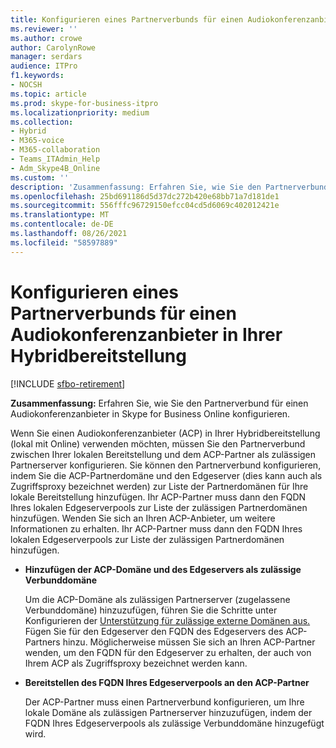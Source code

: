 ```yaml
---
title: Konfigurieren eines Partnerverbunds für einen Audiokonferenzanbieter in Ihrer Hybridbereitstellung
ms.reviewer: ''
ms.author: crowe
author: CarolynRowe
manager: serdars
audience: ITPro
f1.keywords:
- NOCSH
ms.topic: article
ms.prod: skype-for-business-itpro
ms.localizationpriority: medium
ms.collection:
- Hybrid
- M365-voice
- M365-collaboration
- Teams_ITAdmin_Help
- Adm_Skype4B_Online
ms.custom: ''
description: 'Zusammenfassung: Erfahren Sie, wie Sie den Partnerverbund für einen Audiokonferenzanbieter in Skype for Business Online konfigurieren.'
ms.openlocfilehash: 25bd691186d5d37dc272b420e68bb71a7d181de1
ms.sourcegitcommit: 556fffc96729150efcc04cd5d6069c402012421e
ms.translationtype: MT
ms.contentlocale: de-DE
ms.lasthandoff: 08/26/2021
ms.locfileid: "58597889"
---
```

# <a name="configure-federation-for-an-audio-conferencing-provider-in-your-hybrid-deployment"></a>Konfigurieren eines Partnerverbunds für einen Audiokonferenzanbieter in Ihrer Hybridbereitstellung

[!INCLUDE [sfbo-retirement](../../Hub/includes/sfbo-retirement.md)]


**Zusammenfassung:** Erfahren Sie, wie Sie den Partnerverbund für einen Audiokonferenzanbieter in Skype for Business Online konfigurieren.

Wenn Sie einen Audiokonferenzanbieter (ACP) in Ihrer Hybridbereitstellung (lokal mit Online) verwenden möchten, müssen Sie den Partnerverbund zwischen Ihrer lokalen Bereitstellung und dem ACP-Partner als zulässigen Partnerserver konfigurieren. Sie können den Partnerverbund konfigurieren, indem Sie die ACP-Partnerdomäne und den Edgeserver (dies kann auch als Zugriffsproxy bezeichnet werden) zur Liste der Partnerdomänen für Ihre lokale Bereitstellung hinzufügen. Ihr ACP-Partner muss dann den FQDN Ihres lokalen Edgeserverpools zur Liste der zulässigen Partnerdomänen hinzufügen. Wenden Sie sich an Ihren ACP-Anbieter, um weitere Informationen zu erhalten. Ihr ACP-Partner muss dann den FQDN Ihres lokalen Edgeserverpools zur Liste der zulässigen Partnerdomänen hinzufügen.

- **Hinzufügen der ACP-Domäne und des Edgeservers als zulässige Verbunddomäne**

    Um die ACP-Domäne als zulässigen Partnerserver (zugelassene Verbunddomäne) hinzuzufügen, führen Sie die Schritte unter Konfigurieren der [Unterstützung für zulässige externe Domänen aus.](/previous-versions/office/lync-server-2013/lync-server-2013-configure-support-for-allowed-external-domains) Fügen Sie für den Edgeserver den FQDN des Edgeservers des ACP-Partners hinzu. Möglicherweise müssen Sie sich an Ihren ACP-Partner wenden, um den FQDN für den Edgeserver zu erhalten, der auch von Ihrem ACP als Zugriffsproxy bezeichnet werden kann.

- **Bereitstellen des FQDN Ihres Edgeserverpools an den ACP-Partner**

    Der ACP-Partner muss einen Partnerverbund konfigurieren, um Ihre lokale Domäne als zulässigen Partnerserver hinzuzufügen, indem der FQDN Ihres Edgeserverpools als zulässige Verbunddomäne hinzugefügt wird.